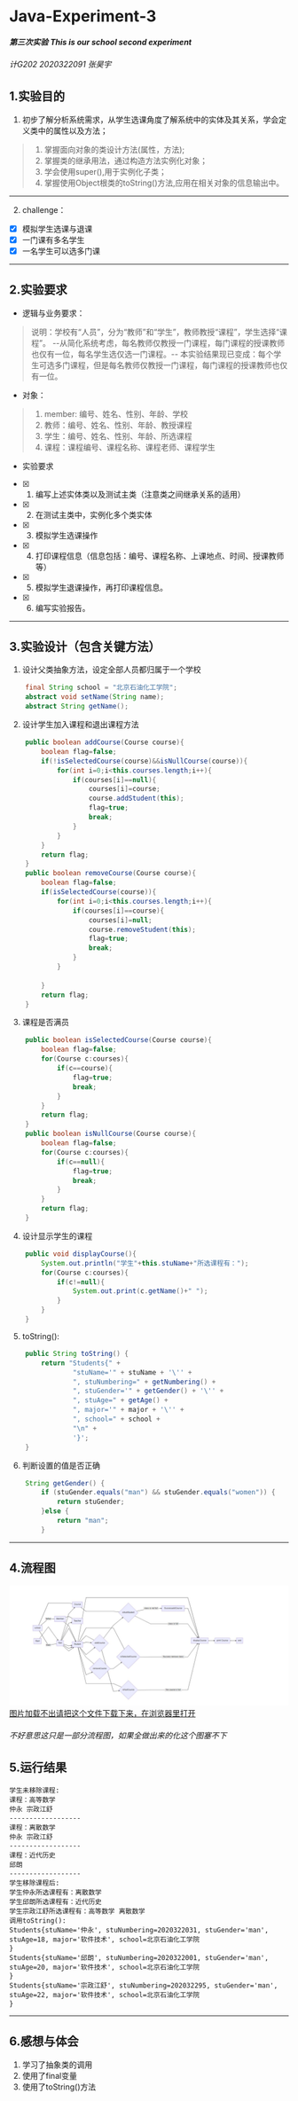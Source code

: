 # Java-Experiment-3
***第三次实验***
***This is our school second experiment***
###### 计G202 2020322091 张昊宇
## 1.实验目的
1. 初步了解分析系统需求，从学生选课角度了解系统中的实体及其关系，学会定义类中的属性以及方法；
 > 1. 掌握面向对象的类设计方法(属性，方法);
 > 2. 掌握类的继承用法，通过构造方法实例化对象；
 > 3. 学会使用super(),用于实例化子类；
 > 4. 掌握使用Object根类的toString()方法,应用在相关对象的信息输出中。
---
2. challenge：
- [x] 模拟学生选课与退课
- [x] 一门课有多名学生
- [x] 一名学生可以选多门课
---

## 2.实验要求
+ 逻辑与业务要求：
 >说明：学校有“人员”，分为“教师”和“学生”，教师教授“课程”，学生选择“课程”。
--从简化系统考虑，每名教师仅教授一门课程，每门课程的授课教师也仅有一位，每名学生选仅选一门课程。-- 本实验结果现已变成：每个学生可选多门课程，但是每名教师仅教授一门课程，每门课程的授课教师也仅有一位。

+ 对象：
> 1. member: 编号、姓名、性别、年龄、学校
> 2. 教师：编号、姓名、性别、年龄、教授课程
> 3. 学生：编号、姓名、性别、年龄、所选课程
> 4. 课程：课程编号、课程名称、课程老师、课程学生

+ 实验要求

- [x] 1. 编写上述实体类以及测试主类（注意类之间继承关系的适用）
- [x] 2.  在测试主类中，实例化多个类实体
- [x] 3.  模拟学生选课操作
- [x] 4.  打印课程信息（信息包括：编号、课程名称、上课地点、时间、授课教师 等）
- [x] 5.  模拟学生退课操作，再打印课程信息。
- [x] 6. 编写实验报告。
---

## 3.实验设计（包含关键方法）
1. 设计父类抽象方法，设定全部人员都归属于一个学校
```java
    final String school = "北京石油化工学院";
    abstract void setName(String name);
    abstract String getName();
```
2. 设计学生加入课程和退出课程方法
```java
    public boolean addCourse(Course course){
        boolean flag=false;
        if(!isSelectedCourse(course)&&isNullCourse(course)){
            for(int i=0;i<this.courses.length;i++){
                if(courses[i]==null){
                    courses[i]=course;
                    course.addStudent(this);
                    flag=true;
                    break;
                }
            }
        }
        return flag;
    }
    public boolean removeCourse(Course course){
        boolean flag=false;
        if(isSelectedCourse(course)){
            for(int i=0;i<this.courses.length;i++){
                if(courses[i]==course){
                    courses[i]=null;
                    course.removeStudent(this);
                    flag=true;
                    break;
                }
            }

        }
        return flag;
    }
```
3. 课程是否满员
```java
    public boolean isSelectedCourse(Course course){
        boolean flag=false;
        for(Course c:courses){
            if(c==course){
                flag=true;
                break;
            }
        }
        return flag;
    }
    public boolean isNullCourse(Course course){
        boolean flag=false;
        for(Course c:courses){
            if(c==null){
                flag=true;
                break;
            }
        }
        return flag;
    }
```
4. 设计显示学生的课程
```java
    public void displayCourse(){
        System.out.println("学生"+this.stuName+"所选课程有：");
        for(Course c:courses){
            if(c!=null){
                System.out.print(c.getName()+" ");
            }
        }
    }
```
5. toString():

```java
    public String toString() {
        return "Students{" +
                "stuName='" + stuName + '\'' +
                ", stuNumbering=" + getNumbering() +
                ", stuGender='" + getGender() + '\'' +
                ", stuAge=" + getAge() +
                ", major='" + major + '\'' +
                ", school=" + school +
                "\n" +
                '}';
    }
```
6. 判断设置的值是否正确
```java
    String getGender() {
        if (stuGender.equals("man") && stuGender.equals("women")) {
            return stuGender;
        }else {
            return "man";
        }
```
---

## 4.流程图
![流程图](https://github.com/Emmanuel-true/Java-Experiment-2/blob/main/2020-10-27%20011232.jpg)
[图片加载不出请把这个文件下载下来，在浏览器里打开](https://github.com/Emmanuel-true/Java-Experiment-2/blob/main/2.html)
###### 不好意思这只是一部分流程图，如果全做出来的化这个图塞不下

## 5.运行结果
```
学生未移除课程:
课程：高等数学
仲永 宗政江舒
------------------
课程：离散数学
仲永 宗政江舒 
------------------
课程：近代历史
邱朗
------------------
学生移除课程后:
学生仲永所选课程有：离散数学 
学生邱朗所选课程有：近代历史 
学生宗政江舒所选课程有：高等数学 离散数学 
调用toString():
Students{stuName='仲永', stuNumbering=2020322031, stuGender='man', stuAge=18, major='软件技术', school=北京石油化工学院
}
Students{stuName='邱朗', stuNumbering=2020322001, stuGender='man', stuAge=20, major='软件技术', school=北京石油化工学院
}
Students{stuName='宗政江舒', stuNumbering=202032295, stuGender='man', stuAge=22, major='软件技术', school=北京石油化工学院
}

```
---

## 6.感想与体会
1. 学习了抽象类的调用
2. 使用了final变量
3. 使用了toString()方法
